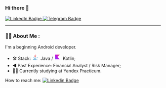 ### Hi there 👋
<div id="badges">
  <a href="https://www.linkedin.com/in/sergey-ovseychik/">
    <img src="https://img.shields.io/badge/LinkedIn-Sergey%20Ovseychik-blue?logo=linkedin&logoColor=white&style=for-the-badge" alt="LinkedIn Badge"/>
  </a>
  <a href="https://t.me/seduovs">
    <img src="https://img.shields.io/badge/Telegram-seduovs-white?logo=telegram&logoColor=blue&style=for-the-badge" alt="Telegram Badge"/>
  </a>
</div>

---

### 👨‍💻 About Me : 

I'm a beginning Android developer. 

- 🛠️ Stack: <img src="https://github.com/devicons/devicon/blob/master/icons/java/java-original.svg" title="Java" alt="Java" width="20" height="20"/>&nbsp; Java / <img src="https://github.com/devicons/devicon/blob/master/icons/kotlin/kotlin-original.svg" title="Kotlin" alt="Kotlin" width="20" height="20"/>&nbsp; Kotlin; 
- ◀️ Past Experience: Financial Analyst / Risk Manager;
- 👨‍🎓 Currently studying at Yandex Practicum. 

How to reach me: [![Linkedin Badge](https://img.shields.io/badge/-Sergey_Ovseychik-blue?style=flat&logo=Linkedin&logoColor=white)](https://www.linkedin.com/in/sergey-ovseychik/)
<!--
**ovseychik/ovseychik** is a ✨ _special_ ✨ repository because its `README.md` (this file) appears on your GitHub profile.

Here are some ideas to get you started:

- 🔭 I’m currently working on ...
- 🌱 I’m currently learning ...
- 👯 I’m looking to collaborate on ...
- 🤔 I’m looking for help with ...
- 💬 Ask me about ...
- 📫 How to reach me: ...
- 😄 Pronouns: ...
- ⚡ Fun fact: ...
-->
